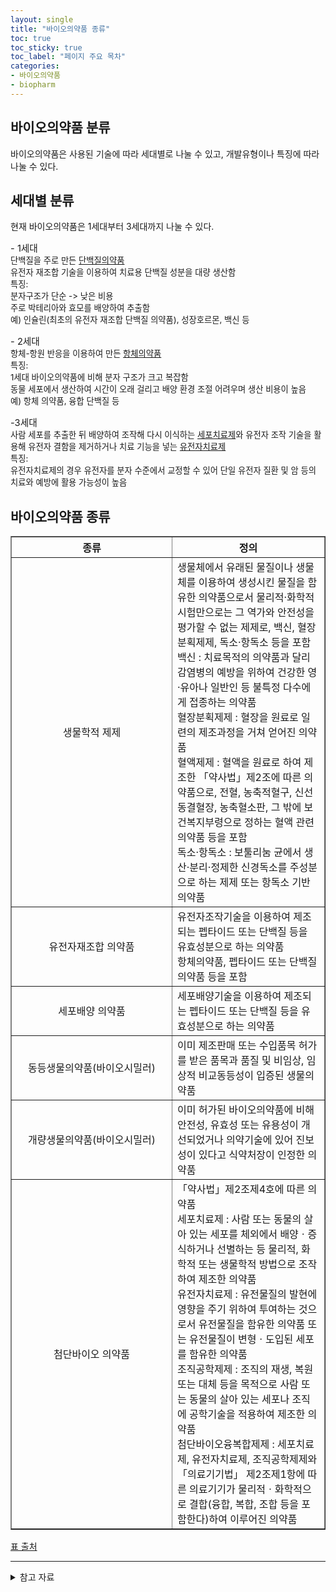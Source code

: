 ```yaml
---
layout: single
title: "바이오의약품 종류" 
toc: true
toc_sticky: true
toc_label: "페이지 주요 목차"
categories:
- 바이오의약품
- biopharm
---
```


## 바이오의약품 분류
바이오의약품은 사용된 기술에 따라 세대별로 나눌 수 있고, 개발유형이나 특징에 따라 나눌 수 있다.  

## 세대별 분류
현재 바이오의약품은 1세대부터 3세대까지 나눌 수 있다.


<span style="font-size:1.05em">- 1세대</span>  
<span style="font-size:0.95em">단백질을 주로 만든 <u>단백질의약품</u>  
유전자 재조합 기술을 이용하여 치료용 단백질 성분을 대량 생산함  
특징:  
분자구조가 단순 -> 낮은 비용  
주로 박테리아와 효모를 배양하여 추출함  
예) 인슐린(최초의 유전자 재조합 단백질 의약품), 성장호르몬, 백신 등</span>


<span style="font-size:1.05em">- 2세대</span>  
<span style="font-size:0.95em">항체-항원 반응을 이용하여 만든 <u>항체의약품</u>  
특징:  
1세대 바이오의약품에 비해 분자 구조가 크고 복잡함  
동물 세포에서 생산하여 시간이 오래 걸리고 배양 환경 조절 어려우며 생산 비용이 높음  
예) 항체 의약품, 융합 단백질 등</span>

<span style="font-size:1.05em">-3세대</span>  
<span style="font-size:0.95em">사람 세포를 추출한 뒤 배양하여 조작해 다시 이식하는 <u>세포치료제</u>와 유전자 조작 기술을 활용해 유전자 결함을 제거하거나 치료 기능을 넣는 <u>유전자치료제</u>  
특징:  
유전자치료제의 경우 유전자를 분자 수준에서 교정할 수 있어 단일 유전자 질환 및 암 등의 치료와 예방에 활용 가능성이 높음</span>  

## 바이오의약품 종류


<body>
    <table border="1">
	<th allign = "center" width = "240">종류</th>
	<th>정의</th>
	<tr><!-- 첫번째 줄 시작 -->
	    <td align ="center">생물학적 제제</td>
	    <td>생물체에서 유래된 물질이나 생물체를 이용하여 생성시킨 물질을 함유한 의약품으로서 물리적·화학적 시험만으로는 그 역가와 안전성을 평가할 수 없는 제제로, 백신, 혈장분획제제, 독소·항독소 등을 포함<br>백신 : 치료목적의 의약품과 달리 감염병의 예방을 위하여 건강한 영·유아나 일반인 등 불특정 다수에게 접종하는 의약품<br>혈장분획제제 : 혈장을 원료로 일련의 제조과정을 거쳐 얻어진 의약품<br>혈액제제 : 혈액을 원료로 하여 제조한 「약사법」제2조에 따른 의약품으로, 전혈, 농축적혈구, 신선동결혈장, 농축혈소판, 그 밖에 보건복지부령으로 정하는 혈액 관련 의약품 등을 포함<br>독소·항독소 : 보툴리눔 균에서 생산·분리·정제한 신경독소를 주성분으로 하는 제제 또는 항독소 기반 의약품 </td>
	</tr><!-- 첫번째 줄 끝 -->
	<tr><!-- 두번째 줄 시작 -->
	    <td align ="center">유전자재조합 의약품</td>
	    <td>유전자조작기술을 이용하여 제조되는 펩타이드 또는 단백질 등을 유효성분으로 하는 의약품<br>항체의약품, 펩타이드 또는 단백질의약품 등을 포함</td>
	</tr><!-- 두번째 줄 끝 -->
	<tr>
	    <td align ="center">세포배양 의약품</td>
	    <td>세포배양기술을 이용하여 제조되는 펩타이드 또는 단백질 등을 유효성분으로 하는 의약품</td>
	</tr>
	<tr>
	    <td align ="center">동등생물의약품(바이오시밀러)</td><td>이미 제조판매 또는 수입품목 허가를 받은 품목과 품질 및 비임상, 임상적 비교동등성이 입증된 생물의약품</td></tr>
	    <tr><td align ="center">개량생물의약품(바이오시밀러)</td><td>이미 허가된 바이오의약품에 비해 안전성, 유효성 또는 유용성이 개선되었거나 의약기술에 있어 진보성이 있다고 식약처장이 인정한 의약품</td></tr>
	    <tr><td align ="center" font-size = "0.9em">첨단바이오 의약품</td><td>「약사법」제2조제4호에 따른 의약품<br>세포치료제 : 사람 또는 동물의 살아 있는 세포를 체외에서 배양ㆍ증식하거나 선별하는 등 물리적, 화학적 또는 생물학적 방법으로 조작하여 제조한 의약품<br>유전자치료제 : 유전물질의 발현에 영향을 주기 위하여 투여하는 것으로서 유전물질을 함유한 의약품 또는 유전물질이 변형ㆍ도입된 세포를 함유한 의약품<br>조직공학제제 : 조직의 재생, 복원 또는 대체 등을 목적으로 사람 또는 동물의 살아 있는 세포나 조직에 공학기술을 적용하여 제조한 의약품<br>첨단바이오융복합제제 : 세포치료제, 유전자치료제, 조직공학제제와 「의료기기법」 제2조제1항에 따른 의료기기가 물리적ㆍ화학적으로 결합(융합, 복합, 조합 등을 포함한다)하여 이루어진 의약품</td></tr>
	</table>
</body>



[표 출처](https://www.kobia.kr/sub01/sub01.php)  

	
***

<details>
<summary>참고 자료</summary>
<div markdown="1">       

[바이오의약품 세대 구분](https://www.edaily.co.kr/news/read?newsId=03253766622690312&mediaCodeNo=257)  
[바이오의약품 종류](https://www.kobia.kr/sub01/sub01.php)

</div>
</details>


